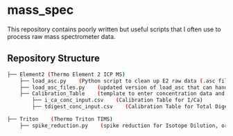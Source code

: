 # mass_spec
This repository contains poorly written but useful scripts that I often use to process raw mass spectrometer data.

## Repository Structure
```bash
├── Element2 (Thermo Element 2 ICP MS)
    ├── load_asc.py    (Python script to clean up E2 raw data (.asc files) into .csv)
    ├── load_asc_files.py    (updated version of load_asc that can handle multiple files)
    ├── Calibration_Table    (template to enter concentration data and produce calibration table and curve)
        ├── i_ca_conc_input.csv    (Calibration Table for I/Ca)
        ├── tdigest_conc_input.csv    (Calibration Table for Total Digest Sample)

├── Triton    (Thermo Triton TIMS)
    ├── spike_reduction.py    (spike reduction for Isotope Dilution, or smth)
```
